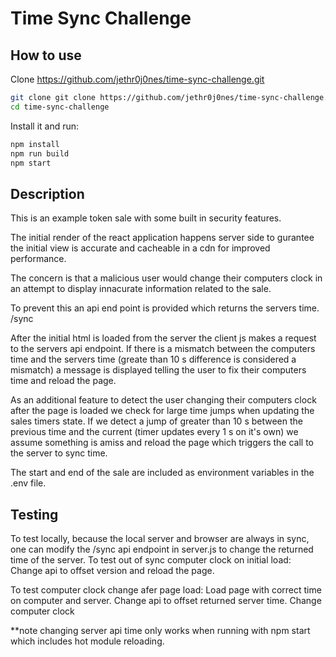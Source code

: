 # Time Sync Challenge

## How to use
Clone https://github.com/jethr0j0nes/time-sync-challenge.git

```bash
git clone git clone https://github.com/jethr0j0nes/time-sync-challenge.git
cd time-sync-challenge
```

Install it and run:

```bash
npm install
npm run build
npm start
```

## Description
This is an example token sale with some built in security features.

The initial render of the react application happens server side to gurantee the initial view is accurate and cacheable in a cdn for improved performance.

The concern is that a malicious user would change their computers clock in an attempt to display innacurate information related to the sale.

To prevent this an api end point is provided which returns the servers time.
/sync

After the initial html is loaded from the server the client js makes a request to the servers api endpoint.
If there is a mismatch between the computers time and the servers time (greate than 10 s difference is considered a mismatch) a message is displayed telling the user to fix their computers time and reload the page.

As an additional feature to detect the user changing their computers clock after the page is loaded we check for large time jumps when updating the sales timers state.  If we detect a jump of greater than 10 s between the previous time and the current (timer updates every 1 s on it's own) we assume something is amiss and reload the page which triggers the call to the server to sync time.

The start and end of the sale are included as environment variables in the .env file.

## Testing
To test locally, because the local server and browser are always in sync, one can modify the /sync api endpoint in server.js to change the returned time of the server.
To test out of sync computer clock on initial load:
Change api to offset version and reload the page.

To test computer clock change afer page load:
Load page with correct time on computer and server.
Change api to offset returned server time.
Change computer clock

 **note changing server api time only works when running with npm start which includes hot module reloading.
